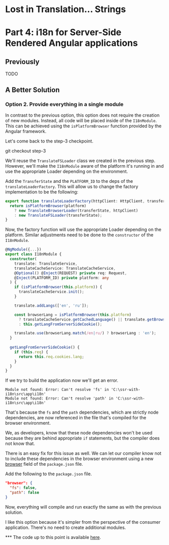 # Lost in Translation... Strings
# Part 4: i18n for Server-Side Rendered Angular applications

## Previously
TODO

## A Better Solution

### Option 2. Provide everything in a single module

In contrast to the previous option, this option does not require the creation of new modules. Instead, all code will be placed inside of the `I18nModule`. This can be achieved using the `isPlatformBrowser` function provided by the Angular framework.

Let's come back to the step-3 checkpoint.

git checkout step-3

We'll reuse the `TranslateFSLoader` class we created in the previous step. However, we'll make the `I18nModule` aware of the platform it's running in and use the appropriate Loader depending on the environment.

Add the `TransferState` and the `PLATFORM_ID` to the deps of the `translateLoaderFactory`. This will allow us to change the factory implementation to be the following:

```ts
export function translateLoaderFactory(httpClient: HttpClient, transferState: TransferState, platform: any) {
  return isPlatformBrowser(platform)
    ? new TranslateBrowserLoader(transferState, httpClient)
    : new TranslateFSLoader(transferState);
}
```

Now, the factory function will use the appropriate Loader depending on the platform. Similar adjustments need to be done to the `constructor` of the `I18nModule`.

```ts
@NgModule({...})
export class I18nModule {
  constructor(
    translate: TranslateService,
    translateCacheService: TranslateCacheService,
    @Optional() @Inject(REQUEST) private req: Request,
    @Inject(PLATFORM_ID) private platform: any
  ) {
    if (isPlatformBrowser(this.platform)) {
      translateCacheService.init();
    }

    translate.addLangs(['en', 'ru']);

    const browserLang = isPlatformBrowser(this.platform)
      ? translateCacheService.getCachedLanguage() || translate.getBrowserLang() || 'en'
      : this.getLangFromServerSideCookie();

    translate.use(browserLang.match(/en|ru/) ? browserLang : 'en');
  }
  
  getLangFromServerSideCookie() {
    if (this.req) {
      return this.req.cookies.lang;
    }
  }
}
```

If we try to build the application now we'll get an error.

```
Module not found: Error: Can't resolve 'fs' in 'C:\ssr-with-i18n\src\app\i18n'
Module not found: Error: Can't resolve 'path' in 'C:\ssr-with-i18n\src\app\i18n'
```

That's because the `fs` and the `path` dependencies, which are strictly node dependencies, are now referenced in the file that's compiled for the browser environment.

We, as developers, know that these node dependencies won't be used because they are behind appropriate `if` statements, but the compiler does not know that.

There is an easy fix for this issue as well. We can let our compiler know not to include these dependencies in the browser environment using a new [browser](https://medium.com/r/?url=https%3A%2F%2Fgithub.com%2Fdefunctzombie%2Fpackage-browser-field-spec) field of the `package.json` file.

Add the following to the `package.json` file.

```json
"browser": {
  "fs": false,
  "path": false
}
```

Now, everything will compile and run exactly the same as with the previous solution.

I like this option because it's simpler from the perspective of the consumer application. There's no need to create additional modules.

*** The code up to this point is available [here](https://medium.com/r/?url=https%3A%2F%2Fgithub.com%2FDmitryEfimenko%2Fssr-with-i18n%2Ftree%2Fstep-6).
